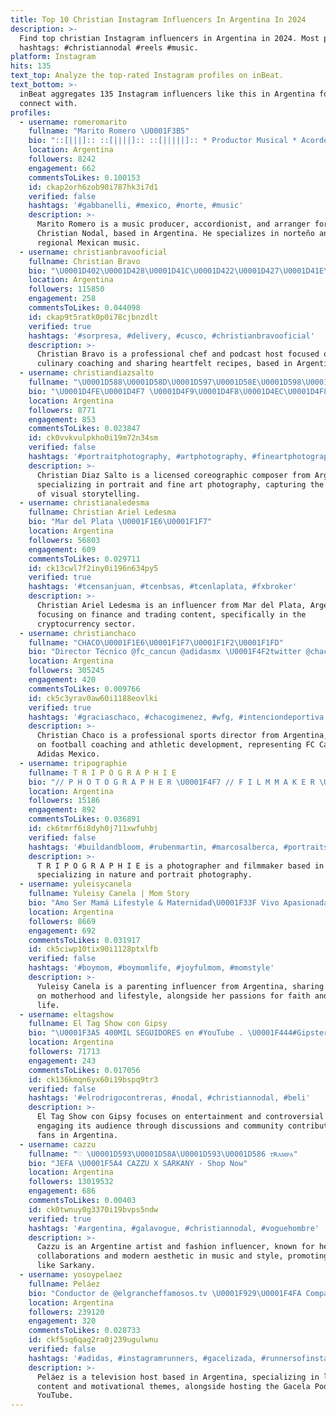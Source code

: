 ```yaml
---
title: Top 10 Christian Instagram Influencers In Argentina In 2024
description: >-
  Find top christian Instagram influencers in Argentina in 2024. Most popular
  hashtags: #christiannodal #reels #music.
platform: Instagram
hits: 135
text_top: Analyze the top-rated Instagram profiles on inBeat.
text_bottom: >-
  inBeat aggregates 135 Instagram influencers like this in Argentina for you to
  connect with.
profiles:
  - username: romeromarito
    fullname: "Marito Romero \U0001F3B5"
    bio: "::[|||]:: ::[||||]:: ::[|||||]:: * Productor Musical * Acordeonista y Arreglista en Christian Nodal * Sinaloa \U0001F1F2\U0001F1FD"
    location: Argentina
    followers: 8242
    engagement: 662
    commentsToLikes: 0.100153
    id: ckap2orh6zob90i787hk3i7d1
    verified: false
    hashtags: '#gabbanelli, #mexico, #norte, #music'
    description: >-
      Marito Romero is a music producer, accordionist, and arranger for
      Christian Nodal, based in Argentina. He specializes in norteño and
      regional Mexican music.
  - username: christianbravooficial
    fullname: Christian Bravo
    bio: "\U0001D402\U0001D428\U0001D41C\U0001D422\U0001D427\U0001D41E\U0001D42B\U0001D428\U0001F468\U0001F3FB‍\U0001F373 \U0001D40B\U0001D428\U0001D41C\U0001D42E\U0001D42D\U0001D428\U0001D42B \U0001F399 Coach Chef de @fuegolima \U0001F525#cocinaresunactodeamor Podcast RECETAS PARA EL ALMA \U0001F4AB acá\U0001F447\U0001F3FB"
    location: Argentina
    followers: 115850
    engagement: 258
    commentsToLikes: 0.044098
    id: ckap9t5ratk0p0i78cjbnzdlt
    verified: true
    hashtags: '#sorpresa, #delivery, #cusco, #christianbravooficial'
    description: >-
      Christian Bravo is a professional chef and podcast host focused on
      culinary coaching and sharing heartfelt recipes, based in Argentina.
  - username: christiandiazsalto
    fullname: "︋\U0001D588\U0001D58D\U0001D597\U0001D58E\U0001D598\U0001D599\U0001D58E\U0001D586\U0001D593 \U0001D589\U0001D58E\U0001D586\U0001D59F \U0001D598\U0001D586\U0001D591\U0001D599\U0001D594 \U0001F3AA"
    bio: "︋\U0001D4FE\U0001D4F7 \U0001D4F9\U0001D4F8\U0001D4EC\U0001D4F8 \U0001D4ED\U0001D4EE \U0001D4EA\U0001D503\U0001D4FE\U0001D4EC\U0001D4EA\U0001D4FB \U0001D4ED\U0001D4EE\U0001D4F5 \U0001D4EE\U0001D4FC\U0001D4FD\U0001D4EE\U0001D4FB\U0001D4F8 \U0001F506 \U0001F4CD ᴄᴀʙᴀ \U0001F1E6\U0001F1F7 \U0001F3E4 ʟɪᴄ. ᴄᴏᴍᴘᴏsɪᴄɪᴏ́ɴ ᴄᴏʀᴇᴏɢʀᴀ́ғɪᴄᴀ - @una.oficial"
    location: Argentina
    followers: 8771
    engagement: 853
    commentsToLikes: 0.023847
    id: ck0vvkvulpkho0i19m72n34sm
    verified: false
    hashtags: '#portraitphotography, #artphotography, #fineartphotography, #portrait'
    description: >-
      Christian Diaz Salto is a licensed coreographic composer from Argentina,
      specializing in portrait and fine art photography, capturing the nuances
      of visual storytelling.
  - username: christianaledesma
    fullname: Christian Ariel Ledesma
    bio: "Mar del Plata \U0001F1E6\U0001F1F7"
    location: Argentina
    followers: 56803
    engagement: 609
    commentsToLikes: 0.029711
    id: ck13cwl7f2iny0i196n634py5
    verified: true
    hashtags: '#tcensanjuan, #tcenbsas, #tcenlaplata, #fxbroker'
    description: >-
      Christian Ariel Ledesma is an influencer from Mar del Plata, Argentina,
      focusing on finance and trading content, specifically in the
      cryptocurrency sector.
  - username: christianchaco
    fullname: "CHACO\U0001F1E6\U0001F1F7\U0001F1F2\U0001F1FD"
    bio: "Director Técnico @fc_cancun @adidasmx \U0001F4F2twitter @chaco_81 \U0001F4BB Facebook: http://m.me/ChacoGim"
    location: Argentina
    followers: 305245
    engagement: 420
    commentsToLikes: 0.009766
    id: ck5c3yrav0aw60i1188eovlki
    verified: true
    hashtags: '#graciaschaco, #chacogimenez, #wfg, #intenciondeportiva'
    description: >-
      Christian Chaco is a professional sports director from Argentina, focusing
      on football coaching and athletic development, representing FC Cancún and
      Adidas Mexico.
  - username: tripographie
    fullname: T R I P O G R A P H I E
    bio: "// P H O T O G R A P H E R \U0001F4F7 // F I L M M A K E R \U0001F3A5 \U0001F4CDValencia (Spain) \U0001F332 Meto a gente entre plantas"
    location: Argentina
    followers: 15186
    engagement: 892
    commentsToLikes: 0.036891
    id: ck6tmrf6i8dyh0j711xwfuhbj
    verified: false
    hashtags: '#buildandbloom, #rubenmartin, #marcosalberca, #portraitsvision'
    description: >-
      T R I P O G R A P H I E is a photographer and filmmaker based in Valencia,
      specializing in nature and portrait photography.
  - username: yuleisycanela
    fullname: Yuleisy Canela | Mom Story
    bio: "Amo Ser Mamá Lifestyle & Maternidad\U0001F33F Vivo Apasionada por Jesús Esposa\U0001F48DMadre de [Noah]\U0001F476\U0001F3FBBaby On Board\U0001F930\U0001F3FD Worship Leader: @mcjelrey @kabedoficial"
    location: Argentina
    followers: 8669
    engagement: 692
    commentsToLikes: 0.031917
    id: ck5ciwp10tix90i1128ptxlfb
    verified: false
    hashtags: '#boymom, #boymomlife, #joyfulmom, #momstyle'
    description: >-
      Yuleisy Canela is a parenting influencer from Argentina, sharing insights
      on motherhood and lifestyle, alongside her passions for faith and family
      life.
  - username: eltagshow
    fullname: El Tag Show con Gipsy
    bio: "\U0001F3A5 400MIL SEGUIDORES en #YouTube . \U0001F444#Gipsters de @dulcegipsy \U0001F525Polémicas. \U0001F44D\U0001F3FCEnvía tus aportes. ‼️ETIQUÉTAME‼️PARA SUBIRTE EN LAS HISTORIAS. Canal ⬇️"
    location: Argentina
    followers: 71713
    engagement: 243
    commentsToLikes: 0.017056
    id: ck136kmqn6yx60i19bspq9tr3
    verified: false
    hashtags: '#elrodrigocontreras, #nodal, #christiannodal, #beli'
    description: >-
      El Tag Show con Gipsy focuses on entertainment and controversial topics,
      engaging its audience through discussions and community contributions from
      fans in Argentina.
  - username: cazzu
    fullname: "♡ \U0001D593\U0001D58A\U0001D593\U0001D586 ᴛʀᴀᴍᴘᴀ"
    bio: "JEFA \U0001F5A4 CAZZU X SARKANY - Shop Now"
    location: Argentina
    followers: 13019532
    engagement: 686
    commentsToLikes: 0.00403
    id: ck0twnuy0g3370i19bvps5ndw
    verified: true
    hashtags: '#argentina, #galavogue, #christiannodal, #voguehombre'
    description: >-
      Cazzu is an Argentine artist and fashion influencer, known for her
      collaborations and modern aesthetic in music and style, promoting brands
      like Sarkany.
  - username: yosoypelaez
    fullname: Peláez
    bio: "Conductor de @elgrancheffamosos.tv \U0001F929\U0001F4FA Comparto BUENA VIBRA y #APasoGacela \U0001F3C3‍♂️\U0001F44B #GACELASPODCAST en YT \U0001F447"
    location: Argentina
    followers: 239120
    engagement: 320
    commentsToLikes: 0.028733
    id: ckf5sq6qag2ra0j239ugulwnu
    verified: false
    hashtags: '#adidas, #instagramrunners, #gacelizada, #runnersofinstagram'
    description: >-
      Peláez is a television host based in Argentina, specializing in lifestyle
      content and motivational themes, alongside hosting the Gacela Podcast on
      YouTube.
---
```


